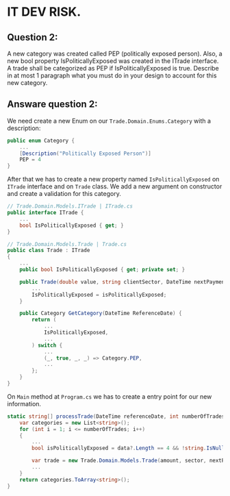 # IT DEV RISK.

## Question 2:
A new category was created called PEP (politically exposed person). Also, a new bool property
IsPoliticallyExposed was created in the ITrade interface. A trade shall be categorized as PEP if
IsPoliticallyExposed is true. Describe in at most 1 paragraph what you must do in your design to account for this
new category.

## Answare question 2:
We need create a new Enum on our `Trade.Domain.Enums.Category` with a description:

```cs
public enum Category {
    ...
    [Description("Politically Exposed Person")]
    PEP = 4
}
```

After that we has to create a new property named `IsPoliticallyExposed` on `ITrade` interface and on `Trade` class. We add a new argument on constructor and create a validation for this category.

```cs
// Trade.Domain.Models.ITrade | ITrade.cs
public interface ITrade {
    ...
    bool IsPoliticallyExposed { get; }
}

// Trade.Domain.Models.Trade | Trade.cs
public class Trade : ITrade
{
    ...
    public bool IsPoliticallyExposed { get; private set; }

    public Trade(double value, string clientSector, DateTime nextPaymentDate, bool isPoliticallyExposed){
        ...
        IsPoliticallyExposed = isPoliticallyExposed;
    }

    public Category GetCategory(DateTime ReferenceDate) {
        return (
            ...
            IsPoliticallyExposed,
            ...
        ) switch {
            ...
            (_, true, _, _) => Category.PEP,
            ...
        };
    }
}

```

On `Main` method at `Program.cs` we has to create a entry point for our new information.

```cs
static string[] processTrade(DateTime referenceDate, int numberOfTrades) {
    var categories = new List<string>();
    for (int i = 1; i <= numberOfTrades; i++)
    {
        ...
        bool isPoliticallyExposed = data?.Length == 4 && !string.IsNullOrEmpty(data?[3]) ? true : false;

        var trade = new Trade.Domain.Models.Trade(amount, sector, nextPaymentDate, isPoliticallyExposed);
        ...
    }
    return categories.ToArray<string>();
}
```